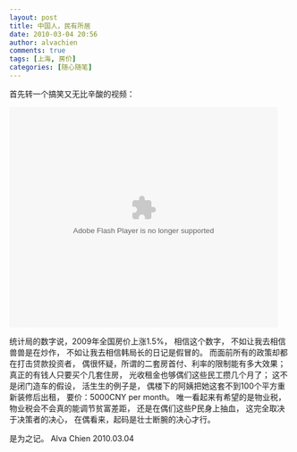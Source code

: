 ```yaml
---
layout: post
title: 中国人，民有所居
date: 2010-03-04 20:56
author: alvachien
comments: true
tags: [上海, 房价]
categories: [随心随笔]
---
```

首先转一个搞笑又无比辛酸的视频：

<embed type="application/x-shockwave-flash" width="480" height="395" src="http://player.56.com/v_49844483.swf" allowscriptaccess="never" allownetworking="internal"></embed>

统计局的数字说，2009年全国房价上涨1.5%，
相信这个数字，
不如让我去相信兽兽是在炒作，
不如让我去相信韩局长的日记是假冒的。
而面前所有的政策却都在打击贷款投资者，
偶很怀疑，所谓的二套房首付、利率的限制能有多大效果；
真正的有钱人只要买个几套住房，
光收租金也够偶们这些民工攒几个月了；
这不是闭门造车的假设，
活生生的例子是，
偶楼下的阿姨把她这套不到100个平方重新装修后出租，
要价：5000CNY per month。
唯一看起来有希望的是物业税，
物业税会不会真的能调节贫富差距，
还是在偶们这些P民身上抽血，
这完全取决于决策者的决心，
在偶看来，起码是壮士断腕的决心才行。

是为之记。
Alva Chien
2010.03.04
